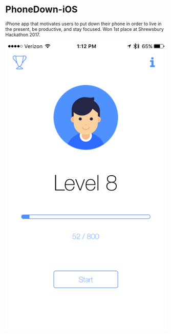# PhoneDown-iOS
iPhone app that motivates users to put down their phone in order to live in the present, be productive, and stay focused.
Won 1st place at Shrewsbury Hackathon 2017.

![Alt text](/IMG_2236.PNG "Optional Title")
